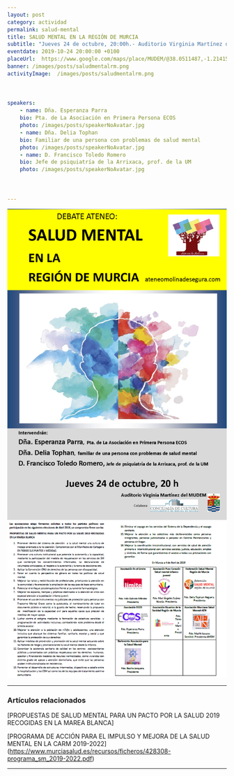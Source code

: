 ```yaml
---
layout: post
category: actividad
permalink: salud-mental
title: SALUD MENTAL EN LA REGIÓN DE MURCIA    
subtitle: "Jueves 24 de octubre, 20:00h.- Auditorio Virginia Martínez del MUDEM"
eventdate: 2019-10-24 20:00:00 +0100
placeUrl:  https://www.google.com/maps/place/MUDEM/@38.0511487,-1.2141566,15z/data=!4m5!3m4!1s0x0:0xde6031502e1b4fbc!8m2!3d38.0511487!4d-1.2141566
banner: /images/posts/saludmentalrm.png
activityImage:  /images/posts/saludmentalrm.png  
     
     
     
speakers:  
    - name: Dña. Esperanza Parra 
    bio: Pta. de La Asociación en Primera Persona ECOS 
    photo: /images/posts/speakerNoAvatar.jpg
    - name: Dña. Delia Tophan 
    bio: Familiar de una persona con problemas de salud mental
    photo: /images/posts/speakerNoAvatar.jpg
    - name: D. Francisco Toledo Romero 
    bio: Jefe de psiquiatría de la Arrixaca, prof. de la UM 
    photo: /images/posts/speakerNoAvatar.jpg
    


---
```


![cartel](/images/posts/saludmentalrm.png)  
![cartel](/images/posts/smmb1.png)

***

### Artículos relacionados

[PROPUESTAS DE SALUD MENTAL PARA UN PACTO POR LA SALUD 2019 RECOGIDAS EN LA MAREA BLANCA]

[PROGRAMA DE ACCIÓN PARA EL IMPULSO Y MEJORA DE LA SALUD MENTAL EN LA CARM 2019-2022]  
(https://www.murciasalud.es/recursos/ficheros/428308-programa_sm_2019-2022.pdf)

***
